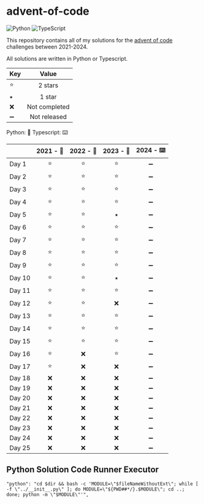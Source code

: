 # advent-of-code

![Python](https://img.shields.io/badge/python-3670A0?style=for-the-badge&logo=python&logoColor=ffdd54) ![TypeScript](https://img.shields.io/badge/typescript-%23007ACC.svg?style=for-the-badge&logo=typescript&logoColor=white)

This repository contains all of my solutions for the [advent of code](https://adventofcode.com/) challenges between 2021-2024.

All solutions are written in Python or Typescript.

| Key |     Value     |
| --- | :-----------: |
| ⭐  |    2 stars    |
| ⭑   |    1 star     |
| ❌  | Not completed |
| ➖  | Not released  |

Python: 🐍 Typescript: ⌨️

|        | 2021 - 🐍 | 2022 - 🐍 | 2023 - 🐍 | 2024 - ⌨️ |
| ------ | :-------: | :-------: | :-------: | :-------: |
| Day 1  |    ⭐     |    ⭐     |    ⭐     |    ➖     |
| Day 2  |    ⭐     |    ⭐     |    ⭐     |    ➖     |
| Day 3  |    ⭐     |    ⭐     |    ⭐     |    ➖     |
| Day 4  |    ⭐     |    ⭐     |    ⭐     |    ➖     |
| Day 5  |    ⭐     |    ⭐     |     ⭑     |    ➖     |
| Day 6  |    ⭐     |    ⭐     |    ⭐     |    ➖     |
| Day 7  |    ⭐     |    ⭐     |    ⭐     |    ➖     |
| Day 8  |    ⭐     |    ⭐     |    ⭐     |    ➖     |
| Day 9  |    ⭐     |    ⭐     |    ⭐     |    ➖     |
| Day 10 |    ⭐     |    ⭐     |     ⭑     |    ➖     |
| Day 11 |    ⭐     |    ⭐     |    ⭐     |    ➖     |
| Day 12 |    ⭐     |    ⭐     |    ❌     |    ➖     |
| Day 13 |    ⭐     |    ⭐     |    ⭐     |    ➖     |
| Day 14 |    ⭐     |    ⭐     |    ⭐     |    ➖     |
| Day 15 |    ⭐     |    ⭐     |    ⭐     |    ➖     |
| Day 16 |    ⭐     |    ❌     |    ⭐     |    ➖     |
| Day 17 |    ⭐     |    ❌     |    ❌     |    ➖     |
| Day 18 |    ❌     |    ❌     |    ❌     |    ➖     |
| Day 19 |    ❌     |    ❌     |    ❌     |    ➖     |
| Day 20 |    ❌     |    ❌     |    ❌     |    ➖     |
| Day 21 |    ❌     |    ❌     |    ❌     |    ➖     |
| Day 22 |    ❌     |    ❌     |    ❌     |    ➖     |
| Day 23 |    ❌     |    ❌     |    ❌     |    ➖     |
| Day 24 |    ❌     |    ❌     |    ❌     |    ➖     |
| Day 25 |    ❌     |    ❌     |    ❌     |    ➖     |

## Python Solution Code Runner Executor

```
"python": "cd $dir && bash -c 'MODULE=\"$fileNameWithoutExt\"; while [ -f \"../__init__.py\" ]; do MODULE=\"${PWD##*/}.$MODULE\"; cd ..; done; python -m \"$MODULE\"'",
```

